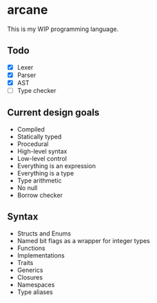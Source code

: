 # arcane

This is my WIP programming language.

## Todo
- [x] Lexer
- [x] Parser
- [x] AST
- [ ] Type checker

## Current design goals
- Compiled
- Statically typed
- Procedural
- High-level syntax
- Low-level control
- Everything is an expression
- Everything is a type
- Type arithmetic
- No null
- Borrow checker

## Syntax
- Structs and Enums
- Named bit flags as a wrapper for integer types
- Functions
- Implementations
- Traits
- Generics
- Closures
- Namespaces
- Type aliases
